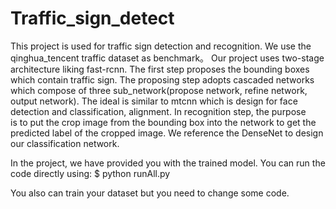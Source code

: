 # Traffic_sign_detect
This project is used for traffic sign detection and recognition.
We use the qinghua_tencent traffic dataset as benchmark。 Our project uses two-stage architecture liking fast-rcnn. The first step proposes the bounding boxes which contain traffic sign. The proposing step adopts cascaded networks which compose of three sub_network(propose network, refine network, output network). The ideal is similar to mtcnn which is design for face detection and classification, alignment. In recognition step, the purpose is to put the crop image from the bounding box into the network to get the predicted label of the cropped image. We reference the DenseNet to design our classification network.

In the project, we have provided you with the trained model. You can run the code directly using:
$ python runAll.py

You also can train your dataset but you need to change some code.
